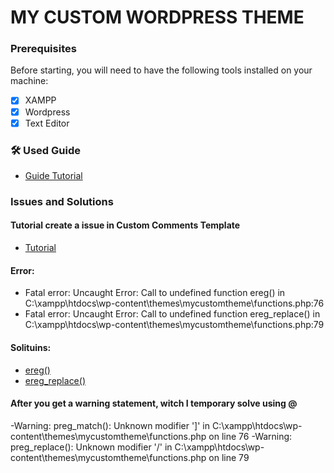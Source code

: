 # MY CUSTOM WORDPRESS THEME

### Prerequisites

Before starting, you will need to have the following tools installed on your machine:
- [x] XAMPP
- [x] Wordpress
- [x] Text Editor

### 🛠 Used Guide
- [Guide Tutorial](https://www.escolawp.com/2011/01/guia-completo-para-criar-template-wordpress/)

### Issues and Solutions

#### Tutorial create a issue in Custom Comments Template
- [Tutorial](https://www.escolawp.com/2010/12/criando-template-comentarios-wordpress/)
#### Error:
- Fatal error: Uncaught Error: Call to undefined function ereg() in C:\xampp\htdocs\wp-content\themes\mycustomtheme\functions.php:76
- Fatal error: Uncaught Error: Call to undefined function ereg_replace() in C:\xampp\htdocs\wp-content\themes\mycustomtheme\functions.php:79

#### Solituins:
- [ereg()](https://stackoverflow.com/questions/54682040/fatal-error-uncaught-error-call-to-undefined-function-ereg#:~:text=use-,preg_match,-()%20instead%20of%20ereg)
- [ereg_replace()](https://stackoverflow.com/questions/39469264/fatal-error-uncaught-error-call-to-undefined-function-ereg-replace-php-7#:~:text=%24jquery_click_hook%20%3D-,preg_replace,-(%22%5B%5EA-Za-z0))

#### After you get a warning statement, witch I temporary solve using @
-Warning: preg_match(): Unknown modifier ']' in C:\xampp\htdocs\wp-content\themes\mycustomtheme\functions.php on line 76
-Warning: preg_replace(): Unknown modifier '/' in C:\xampp\htdocs\wp-content\themes\mycustomtheme\functions.php on line 79